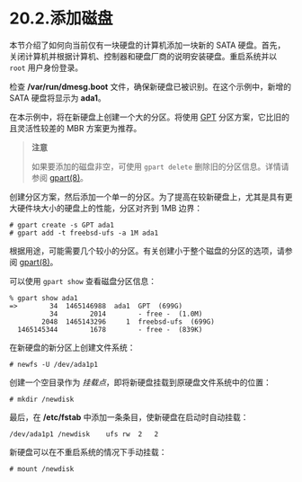 # 20.2.添加磁盘

本节介绍了如何向当前仅有一块硬盘的计算机添加一块新的 SATA 硬盘。首先，关闭计算机并根据计算机、控制器和硬盘厂商的说明安装硬盘。重启系统并以 `root` 用户身份登录。

检查 **/var/run/dmesg.boot** 文件，确保新硬盘已被识别。在这个示例中，新增的 SATA 硬盘将显示为 **ada1**。

在本示例中，将在新硬盘上创建一个大的分区。将使用 [GPT](https://en.wikipedia.org/wiki/GUID_Partition_Table) 分区方案，它比旧的且灵活性较差的 MBR 方案更为推荐。

>**注意**
>
> 如果要添加的磁盘非空，可使用 `gpart delete` 删除旧的分区信息。详情请参阅 [gpart(8)](https://man.freebsd.org/cgi/man.cgi?query=gpart&sektion=8&format=html)。

创建分区方案，然后添加一个单一的分区。为了提高在较新硬盘上，尤其是具有更大硬件块大小的硬盘上的性能，分区对齐到 1MB 边界：

```
# gpart create -s GPT ada1
# gpart add -t freebsd-ufs -a 1M ada1
```

根据用途，可能需要几个较小的分区。有关创建小于整个磁盘的分区的选项，请参阅 [gpart(8)](https://man.freebsd.org/cgi/man.cgi?query=gpart&sektion=8&format=html)。

可以使用 `gpart show` 查看磁盘分区信息：

```
% gpart show ada1
=>        34  1465146988  ada1  GPT  (699G)
          34        2014        - free -  (1.0M)
        2048  1465143296     1  freebsd-ufs  (699G)
  1465145344        1678        - free -  (839K)
```

在新硬盘的新分区上创建文件系统：

```
# newfs -U /dev/ada1p1
```

创建一个空目录作为 *挂载点*，即将新硬盘挂载到原硬盘文件系统中的位置：

```
# mkdir /newdisk
```

最后，在 **/etc/fstab** 中添加一条条目，使新硬盘在启动时自动挂载：

```
/dev/ada1p1	/newdisk	ufs	rw	2	2
```

新硬盘可以在不重启系统的情况下手动挂载：

```
# mount /newdisk
```
